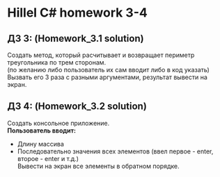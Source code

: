 # Hillel C# homework 3-4


## **ДЗ 3:** (Homework_3.1 solution)
Создать метод, который расчитывает и возвращает периметр треугольника по трем сторонам.  
(по желанию либо пользователь их сам вводит либо в код указать)  
Вызвать его 3 раза с разными аргументами, результат вывести на экран.  

## **ДЗ 4:** (Homework_3.2 solution)
Создать консольное приложение.  
**Пользователь вводит:**  
- Длину массива  
- Последовательно значения всех элементов (ввел первое - enter, второе - enter и т.д.)  
Вывести на экран все элементы в обратном порядке.
